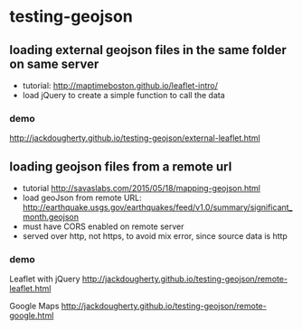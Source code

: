 # testing-geojson

## loading external geojson files in the same folder on same server
- tutorial: http://maptimeboston.github.io/leaflet-intro/
- load jQuery to create a simple function to call the data

### demo
http://jackdougherty.github.io/testing-geojson/external-leaflet.html

## loading geojson files from a remote url
- tutorial http://savaslabs.com/2015/05/18/mapping-geojson.html
- load geoJson from remote URL: http://earthquake.usgs.gov/earthquakes/feed/v1.0/summary/significant_month.geojson
- must have CORS enabled on remote server
- served over http, not https, to avoid mix error, since source data is http

### demo
Leaflet with jQuery 
http://jackdougherty.github.io/testing-geojson/remote-leaflet.html

Google Maps 
http://jackdougherty.github.io/testing-geojson/remote-google.html




